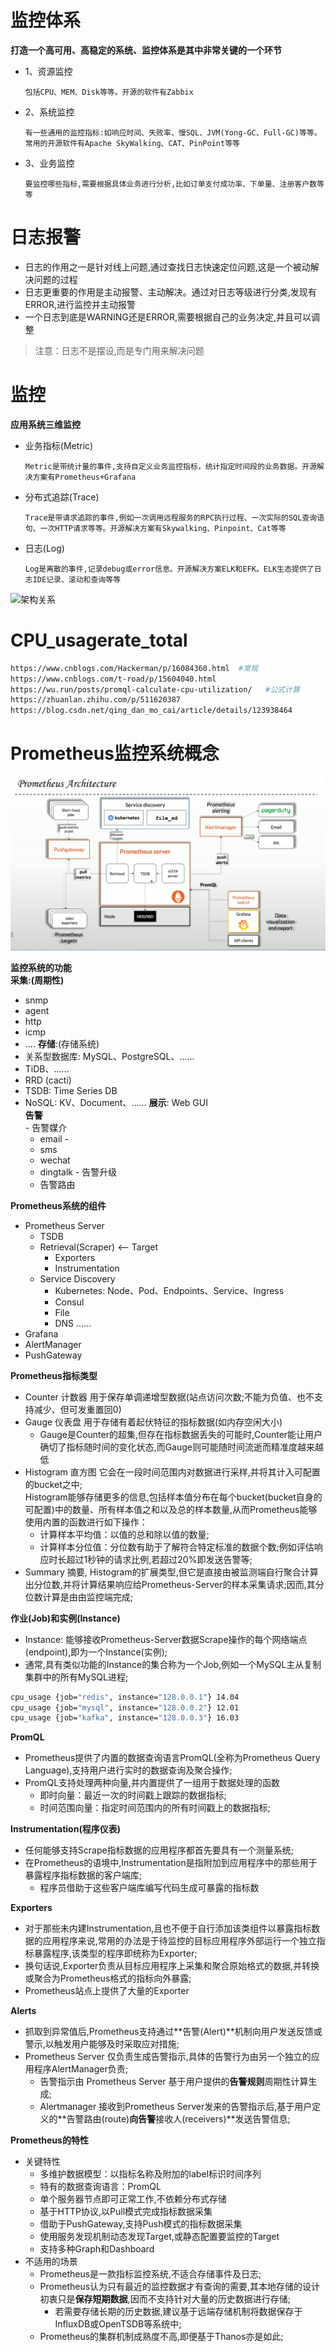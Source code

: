 # 监控体系  
**打造一个高可用、高稳定的系统、监控体系是其中非常关键的一个环节**  
- 1、资源监控
  ```
  包括CPU、MEM、Disk等等。开源的软件有Zabbix
  ``` 
- 2、系统监控
  ```
  有一些通用的监控指标:如响应时间、失败率、慢SQL、JVM(Yong-GC、Full-GC)等等。
  常用的开源软件有Apache SkyWalking、CAT、PinPoint等等
  ```
- 3、业务监控
  ```
  要监控哪些指标,需要根据具体业务进行分析,比如订单支付成功率、下单量、注册客户数等等
  ```
# 日志报警
- 日志的作用之一是针对线上问题,通过查找日志快速定位问题,这是一个被动解决问题的过程
- 日志更重要的作用是主动报警、主动解决。通过对日志等级进行分类,发现有ERROR,进行监控并主动报警
- 一个日志到底是WARNING还是ERROR,需要根据自己的业务决定,并且可以调整
>注意：日志不是摆设,而是专门用来解决问题



# 监控
**应用系统三维监控**
- 业务指标(Metric)
  ```
  Metric是带统计量的事件,支持自定义业务监控指标，统计指定时间段的业务数据。开源解决方案有Prometheus+Grafana
  ```
- 分布式追踪(Trace)
  ```
  Trace是带请求追踪的事件,例如一次调用远程服务的RPC执行过程、一次实际的SQL查询语句、一次HTTP请求等等。开源解决方案有Skywalking、Pinpoint、Cat等等
  ```
- 日志(Log)
  ```
  Log是离散的事件,记录debug或error信息。开源解决方案ELK和EFK。ELK生态提供了日志IDE记录、滚动和查询等等
  ```
![架构关系](https://p3.toutiaoimg.com/large/tos-cn-i-jcdsk5yqko/a2362d25d8654f95976fc8820e3fd8d7)  



# CPU_usagerate_total
```bash
https://www.cnblogs.com/Hackerman/p/16084360.html  #常规
https://www.cnblogs.com/t-road/p/15604040.html  
https://wu.run/posts/promql-calculate-cpu-utilization/   #公式计算
https://zhuanlan.zhihu.com/p/511620387
https://blog.csdn.net/qing_dan_mo_cai/article/details/123938464 
```

# Prometheus监控系统概念  
 
![Prometheus-Architecture](pic/Prometheus-Arch.png)  

**监控系统的功能**  
  **采集:(周期性)** 
  - snmp 
  - agent 
  - http 
  - icmp
  - ....
  **存储**:(存储系统)   
   - 关系型数据库: MySQL、PostgreSQL、...... 
   - TiDB、...... 
   - RRD (cacti) 
   - TSDB: Time Series DB 
   - NoSQL: KV、Document、...... 
  **展示**: Web GUI   
  **告警**  
    - 告警媒介  
      - email -
      - sms 
      - wechat 
      - dingtalk 
    - 告警升级 
      - 告警路由  

**Prometheus系统的组件**    
- Prometheus Server   
  - TSDB 
  - Retrieval(Scraper) <-- Target 
    - Exporters 
    - Instrumentation 
  - Service Discovery
      - Kubernetes: Node、Pod、Endpoints、Service、Ingress 
      - Consul 
      - File 
      - DNS ...... 
- Grafana  
- AlertManager  
- PushGateway   

**Prometheus指标类型**   
- Counter 计数器 用于保存单调递增型数据(站点访问次数;不能为负值、也不支持减少、但可发重置回0)  
- Gauge   仪表盘 用于存储有着起伏特征的指标数据(如内存空闲大小)  
    - Gauge是Counter的超集,但存在指标数据丢失的可能时,Counter能让用户确切了指标随时间的变化状态,而Gauge则可能随时间流逝而精准度越来越低
- Histogram 直方图 它会在一段时间范围内对数据进行采样,并将其计入可配置的bucket之中;  
    Histogram能够存储更多的信息,包括样本值分布在每个bucket(bucket自身的可配置)中的数量、所有样本值之和以及总的样本数量,从而Prometheus能够使用内置的函数进行如下操作：
    - 计算样本平均值：以值的总和除以值的数量;
    - 计算样本分位值：分位数有助于了解符合特定标准的数据个数;例如评估响应时长超过1秒钟的请求比例,若超过20%即发送告警等;
- Summary 摘要,
    Histogram的扩展类型,但它是直接由被监测端自行聚合计算出分位数,并将计算结果响应给Prometheus-Server的样本采集请求;因而,其分位数计算是由由监控端完成;


**作业(Job)和实例(Instance)**  
  - Instance: 能够接收Prometheus-Server数据Scrape操作的每个网络端点(endpoint),即为一个Instance(实例);
  - 通常,具有类似功能的Instance的集合称为一个Job,例如一个MySQL主从复制集群中的所有MySQL进程;
  ```bash
  cpu_usage {job="redis", instance="128.0.0.1"} 14.04
  cpu_usage {job="mysql", instance="128.0.0.2"} 12.01
  cpu_usage {job="kafka", instance="128.0.0.3"} 16.03
  ```

**PromQL**   
  - Prometheus提供了内置的数据查询语言PromQL(全称为Prometheus Query Language),支持用户进行实时的数据查询及聚合操作; 
  - PromQL支持处理两种向量,并内置提供了一组用于数据处理的函数
      + 即时向量：最近一次的时间戳上跟踪的数据指标;
      + 时间范围向量：指定时间范围内的所有时间戳上的数据指标;
 
**Instrumentation(程序仪表)**  
  - 任何能够支持Scrape指标数据的应用程序都首先要具有一个测量系统;
  - 在Prometheus的语境中,Instrumentation是指附加到应用程序中的那些用于暴露程序指标数据的客户端库;
      + 程序员借助于这些客户端库编写代码生成可暴露的指标数
  
**Exporters**  
  - 对于那些未内建Instrumentation,且也不便于自行添加该类组件以暴露指标数据的应用程序来说,常用的办法是于待监控的目标应用程序外部运行一个独立指标暴露程序,该类型的程序即统称为Exporter;
  - 换句话说,Exporter负责从目标应用程序上采集和聚合原始格式的数据,并转换或聚合为Prometheus格式的指标向外暴露;
  - Prometheus站点上提供了大量的Exporter

**Alerts**  
  - 抓取到异常值后,Prometheus支持通过**告警(Alert)**机制向用户发送反馈或警示,以触发用户能够及时采取应对措施;
  - Prometheus Server 仅负责生成告警指示,具体的告警行为由另一个独立的应用程序AlertManager负责;
      - 告警指示由 Prometheus Server 基于用户提供的**告警规则**周期性计算生成;
      - Alertmanager 接收到Prometheus Server发来的告警指示后,基于用户定义的**告警路由(route)**向告警**接收人(receivers)**发送告警信息;

**Prometheus的特性**  
  + 关键特性 
    - 多维护数据模型：以指标名称及附加的label标识时间序列 
    - 特有的数据查询语言：PromQL 
    - 单个服务器节点即可正常工作,不依赖分布式存储 
    - 基于HTTP协议,以Pull模式完成指标数据采集 
    - 借助于PushGateway,支持Push模式的指标数据采集 
    - 使用服务发现机制动态发现Target,或静态配置要监控的Target 
    - 支持多种Graph和Dashboard 
  + 不适用的场景 
    + Prometheus是一款指标监控系统,不适合存储事件及日志; 
    + Prometheus认为只有最近的监控数据才有查询的需要,其本地存储的设计初衷只是**保存短期数据**,因而不支持针对大量的历史数据进行存储; 
      - 若需要存储长期的历史数据,建议基于远端存储机制将数据保存于InfluxDB或OpenTSDB等系统中; 
    + Prometheus的集群机制成熟度不高,即便基于Thanos亦是如此;

